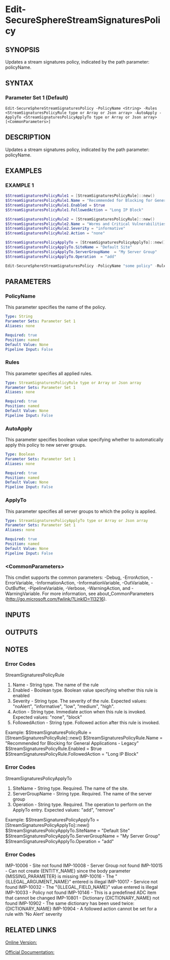 ﻿# Edit-SecureSphereStreamSignaturesPolicy

## SYNOPSIS
Updates a stream signatures policy, indicated by the path parameter: policyName.

## SYNTAX

### Parameter Set 1 (Default)
```
Edit-SecureSphereStreamSignaturesPolicy -PolicyName <String> -Rules <StreamSignaturesPolicyRule type or Array or Json array> -AutoApply -ApplyTo <StreamSignaturesPolicyApplyTo type or Array or Json array> [<CommonParameters>]
```

## DESCRIPTION
Updates a stream signatures policy, indicated by the path parameter: policyName.

## EXAMPLES

### EXAMPLE 1

```powershell
$StreamSignaturesPolicyRule1 = [StreamSignaturesPolicyRule]::new()
$StreamSignaturesPolicyRule1.Name = "Recommended for Blocking for General Applications - Legacy"
$StreamSignaturesPolicyRule1.Enabled = $true
$StreamSignaturesPolicyRule1.FollowedAction = "Long IP Block"

$StreamSignaturesPolicyRule2 = [StreamSignaturesPolicyRule]::new()
$StreamSignaturesPolicyRule2.Name = "Worms and Critical Vulnerabilities for General Applications"
$StreamSignaturesPolicyRule2.Severity = "informative"
$StreamSignaturesPolicyRule2.Action = "none"

$StreamSignaturesPolicyApplyTo = [StreamSignaturesPolicyApplyTo]::new()
$StreamSignaturesPolicyApplyTo.SiteName = "Default Site"
$StreamSignaturesPolicyApplyTo.ServerGroupName  = "My Server Group"
$StreamSignaturesPolicyApplyTo.Operation  = "add"

Edit-SecureSphereStreamSignaturesPolicy -PolicyName "some policy" -Rules @($StreamSignaturesPolicyRule1, $StreamSignaturesPolicyRule2) -AutoApply $true -ApplyTo $StreamSignaturesPolicyApplyTo
```

## PARAMETERS

### PolicyName
This parameter specifies the name of the policy.

```yaml
Type: String
Parameter Sets: Parameter Set 1
Aliases: none

Required: true
Position: named
Default Value: None
Pipeline Input: False
```

### Rules
This parameter specifies all applied rules.

```yaml
Type: StreamSignaturesPolicyRule type or Array or Json array
Parameter Sets: Parameter Set 1
Aliases: none

Required: true
Position: named
Default Value: None
Pipeline Input: False
```

### AutoApply
This parameter specifies boolean value specifying whether to automatically apply this policy to new server groups.

```yaml
Type: Boolean
Parameter Sets: Parameter Set 1
Aliases: none

Required: true
Position: named
Default Value: None
Pipeline Input: False
```

### ApplyTo
This parameter specifies all server groups to which the policy is applied.

```yaml
Type: StreamSignaturesPolicyApplyTo type or Array or Json array
Parameter Sets: Parameter Set 1
Aliases: none

Required: true
Position: named
Default Value: None
Pipeline Input: False
```

### \<CommonParameters\>
This cmdlet supports the common parameters: -Debug, -ErrorAction, -ErrorVariable, -InformationAction, -InformationVariable, -OutVariable, -OutBuffer, -PipelineVariable, -Verbose, -WarningAction, and -WarningVariable. For more information, see about_CommonParameters (http://go.microsoft.com/fwlink/?LinkID=113216).

## INPUTS

## OUTPUTS

## NOTES

### Error Codes
StreamSignaturesPolicyRule
1. Name - String type. The name of the rule
2. Enabled - Boolean type. Boolean value specifying whether this rule is enabled
3. Severity - String type. The severity of the rule. Expected values: "noAlert", "informative", "low", "medium", "high".
4. Action - String type. Immediate action when this rule is invoked. Expected values: "none", "block"
5. FollowedAction - String type. Followed action after this rule is invoked.

Example:
$StreamSignaturesPolicyRule = [StreamSignaturesPolicyRule]::new()
$StreamSignaturesPolicyRule.Name = "Recommended for Blocking for General Applications - Legacy"
$StreamSignaturesPolicyRule.Enabled = $true
$StreamSignaturesPolicyRule.FollowedAction = "Long IP Block"

### Error Codes
StreamSignaturesPolicyApplyTo
1. SiteName - String type. Required. The name of the site.
2. ServerGroupName - String type. Required. The name of the server group
3. Operation - String type. Required. The operation to perform on the ApplyTo entry. Expected values: "add", "remove"

Example:
$StreamSignaturesPolicyApplyTo = [StreamSignaturesPolicyApplyTo]::new()
$StreamSignaturesPolicyApplyTo.SiteName = "Default Site"
$StreamSignaturesPolicyApplyTo.ServerGroupName  = "My Server Group"
$StreamSignaturesPolicyApplyTo.Operation  = "add"

### Error Codes
IMP-10006 - Site not found
IMP-10008 - Server Group not found
IMP-10015 - Can not create {ENTITY_NAME} since the body parameter {MISSING_PARAMETER} is missing
IMP-10016 - The "{ILLEGAL_ARGUMENT_NAME}" entered is illegal
IMP-10017 - Service not found
IMP-10032 - The "{ILLEGAL_FIELD_NAME}" value entered is illegal
IMP-10033 - Policy not found
IMP-10146 - This is a predefined ADC item that cannot be changed
IMP-10801 - Dictionary {DICTIONARY_NAME} not found
IMP-10902 - The same dictionary has been used twice: {DICTIONARY_NAME}
IMP-10904 - A followed action cannot be set for a rule with 'No Alert' severity

## RELATED LINKS

[Online Version:](https://github.com/akshinmustafayev/Documentation/MD)

[Official Documentation:](https://docs.imperva.com/bundle/v13.6-api-reference-guide/page/66863.htm)



